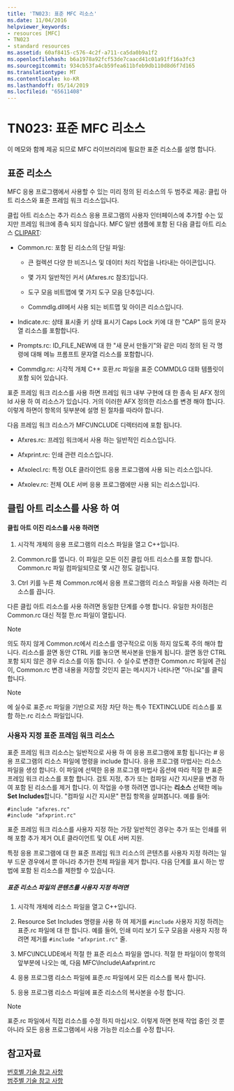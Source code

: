 ```yaml
---
title: 'TN023: 표준 MFC 리소스'
ms.date: 11/04/2016
helpviewer_keywords:
- resources [MFC]
- TN023
- standard resources
ms.assetid: 60af8415-c576-4c2f-a711-ca5da0b9a1f2
ms.openlocfilehash: b6a1978a92fcf53de7caacd41c01a91ff16a3fc3
ms.sourcegitcommit: 934cb53fa4cb59fea611bfeb9db110d8d6f7d165
ms.translationtype: MT
ms.contentlocale: ko-KR
ms.lasthandoff: 05/14/2019
ms.locfileid: "65611408"
---
```

# <a name="tn023-standard-mfc-resources"></a>TN023: 표준 MFC 리소스

이 메모와 함께 제공 되므로 MFC 라이브러리에 필요한 표준 리소스를 설명 합니다.

## <a name="standard-resources"></a>표준 리소스

MFC 응용 프로그램에서 사용할 수 있는 미리 정의 된 리소스의 두 범주로 제공: 클립 아트 리소스와 표준 프레임 워크 리소스입니다.

클립 아트 리소스는 추가 리소스 응용 프로그램의 사용자 인터페이스에 추가할 수는 있지만 프레임 워크에 종속 되지 않습니다. MFC 일반 샘플에 포함 된 다음 클립 아트 리소스 [CLIPART](../overview/visual-cpp-samples.md):

- Common.rc: 포함 된 리소스의 단일 파일:

   - 큰 컬렉션 다양 한 비즈니스 및 데이터 처리 작업을 나타내는 아이콘입니다.

   - 몇 가지 일반적인 커서 (Afxres.rc 참조)입니다.

   - 도구 모음 비트맵에 몇 가지 도구 모음 단추입니다.

   - Commdlg.dll에서 사용 되는 비트맵 및 아이콘 리소스입니다.

- Indicate.rc: 상태 표시줄 키 상태 표시기 Caps Lock 키에 대 한 "CAP" 등의 문자열 리소스를 포함합니다.

- Prompts.rc: ID_FILE_NEW에 대 한 "새 문서 만들기"와 같은 미리 정의 된 각 명령에 대해 메뉴 프롬프트 문자열 리소스를 포함합니다.

- Commdlg.rc: 시각적 개체 C++ 호환.rc 파일을 표준 COMMDLG 대화 템플릿이 포함 되어 있습니다.

표준 프레임 워크 리소스를 사용 하면 프레임 워크 내부 구현에 대 한 종속 된 AFX 정의 Id 사용 하 여 리소스가 있습니다. 거의 이러한 AFX 정의한 리소스를 변경 해야 합니다. 이렇게 하면이 항목의 뒷부분에 설명 된 절차를 따라야 합니다.

다음 프레임 워크 리소스가 MFC\INCLUDE 디렉터리에 포함 됩니다.

- Afxres.rc: 프레임 워크에서 사용 하는 일반적인 리소스입니다.

- Afxprint.rc: 인쇄 관련 리소스입니다.

- Afxolecl.rc: 특정 OLE 클라이언트 응용 프로그램에 사용 되는 리소스입니다.

- Afxolev.rc: 전체 OLE 서버 응용 프로그램에만 사용 되는 리소스입니다.

## <a name="using-clip-art-resources"></a>클립 아트 리소스를 사용 하 여

#### <a name="to-use-a-clip-art-binary-resource"></a>클립 아트 이진 리소스를 사용 하려면

1. 시각적 개체의 응용 프로그램의 리소스 파일을 열고 C++입니다.

1. Common.rc를 엽니다. 이 파일은 모든 이진 클립 아트 리소스를 포함 합니다. Common.rc 파일 컴파일되므로 몇 시간 정도 걸립니다.

1. Ctrl 키를 누른 채 Common.rc에서 응용 프로그램의 리소스 파일을 사용 하려는 리소스를 끕니다.

다른 클립 아트 리소스를 사용 하려면 동일한 단계를 수행 합니다. 유일한 차이점은 Common.rc 대신 적절 한.rc 파일이 열립니다.

> [!NOTE]
>  의도 하지 않게 Common.rc에서 리소스를 영구적으로 이동 하지 않도록 주의 해야 합니다. 리소스를 끌면 동안 CTRL 키를 놓으면 복사본을 만들게 됩니다. 끌면 동안 CTRL 포함 되지 않은 경우 리소스를 이동 합니다. 수 실수로 변경한 Common.rc 파일에 관심이, Common.rc 변경 내용을 저장할 것인지 묻는 메시지가 나타나면 "아니요"를 클릭 합니다.

> [!NOTE]
>  에 실수로 표준.rc 파일을 기반으로 저장 차단 하는 특수 TEXTINCLUDE 리소스를 포함 하는.rc 리소스 파일입니다.

### <a name="customizing-standard-framework-resources"></a>사용자 지정 표준 프레임 워크 리소스

표준 프레임 워크 리소스는 일반적으로 사용 하 여 응용 프로그램에 포함 됩니다는 # 응용 프로그램의 리소스 파일에 명령을 include 합니다. 응용 프로그램 마법사는 리소스 파일을 생성 합니다. 이 파일에 선택한 응용 프로그램 마법사 옵션에 따라 적절 한 표준 프레임 워크 리소스를 포함 합니다. 검토 지정, 추가 또는 컴파일 시간 지시문을 변경 하 여 포함 된 리소스를 제거 합니다. 이 작업을 수행 하려면 엽니다는 **리소스** 선택한 메뉴 **Set Includes**합니다. "컴파일 시간 지시문" 편집 항목을 살펴봅니다. 예를 들어:

```
#include "afxres.rc"
#include "afxprint.rc"
```

표준 프레임 워크 리소스를 사용자 지정 하는 가장 일반적인 경우는 추가 또는 인쇄를 위해 포함 추가 제거 OLE 클라이언트 및 OLE 서버 지원.

특정 응용 프로그램에 대 한 표준 프레임 워크 리소스의 콘텐츠를 사용자 지정 하려는 일부 드문 경우에서 뿐 아니라 추가한 전체 파일을 제거 합니다. 다음 단계를 표시 하는 방법에 포함 된 리소스를 제한할 수 있습니다.

##### <a name="to-customize-the-contents-of-a-standard-resource-file"></a>표준 리소스 파일의 콘텐츠를 사용자 지정 하려면

1. 시각적 개체에 리소스 파일을 열고 C++입니다.

1. Resource Set Includes 명령을 사용 하 여 제거를 `#include` 사용자 지정 하려는 표준.rc 파일에 대 한 합니다. 예를 들어, 인쇄 미리 보기 도구 모음을 사용자 지정 하려면 제거를 `#include "afxprint.rc"` 줄.

1. MFC\INCLUDE에서 적절 한 표준 리소스 파일을 엽니다. 적절 한 파일이이 항목의 앞부분에 나오는 예, 다음 MFC\Include\Aafxprint.rc

1. 응용 프로그램 리소스 파일에 표준.rc 파일에서 모든 리소스를 복사 합니다.

1. 응용 프로그램 리소스 파일에 표준 리소스의 복사본을 수정 합니다.

> [!NOTE]
>  표준.rc 파일에서 직접 리소스를 수정 하지 마십시오. 이렇게 하면 현재 작업 중인 것 뿐 아니라 모든 응용 프로그램에서 사용 가능한 리소스를 수정 합니다.

## <a name="see-also"></a>참고자료

[번호별 기술 참고 사항](../mfc/technical-notes-by-number.md)<br/>
[범주별 기술 참고 사항](../mfc/technical-notes-by-category.md)
